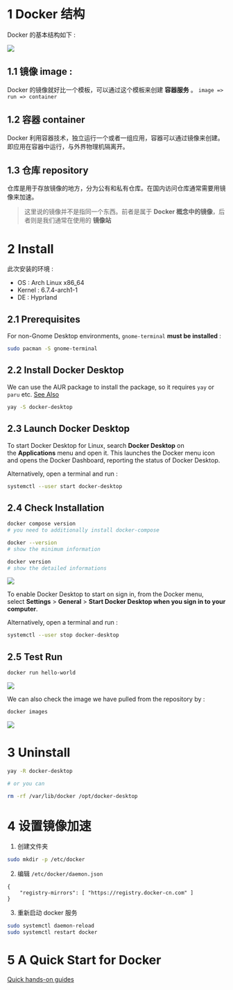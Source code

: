 # 1 Docker 结构

Docker 的基本结构如下 : 

![](DockerStruct.png)

## 1.1 镜像 image : 

Docker 的镜像就好比一个模板，可以通过这个模板来创建 **容器服务** 。 `image => run => container`

## 1.2 容器 container

Docker 利用容器技术，独立运行一个或者一组应用，容器可以通过镜像来创建。即应用在容器中运行，与外界物理机隔离开。

## 1.3 仓库 repository

仓库是用于存放镜像的地方，分为公有和私有仓库。在国内访问仓库通常需要用镜像来加速。

> 这里说的镜像并不是指同一个东西。前者是属于 **Docker 概念中的镜像**，后者则是我们通常在使用的 **镜像站**

# 2 Install

此次安装的环境 : 
- OS : Arch Linux x86_64
- Kernel : 6.7.4-arch1-1
- DE : Hyprland

## 2.1 Prerequisites

For non-Gnome Desktop environments, `gnome-terminal` **must be installed** : 

```bash
sudo pacman -S gnome-terminal
```

## 2.2 Install Docker Desktop

We can use the AUR package to install the package, so it requires `yay` or `paru` etc. [See Also](03%20Linux/Arch/01%20基本安装#3.6.4%20Yay)

```bash
yay -S docker-desktop
```

## 2.3 Launch Docker Desktop

To start Docker Desktop for Linux, search **Docker Desktop** on the **Applications** menu and open it. This launches the Docker menu icon and opens the Docker Dashboard, reporting the status of Docker Desktop.

Alternatively, open a terminal and run : 

```bash
systemctl --user start docker-desktop
```

## 2.4 Check Installation

```bash
docker compose version
# you need to additionally install docker-compose

docker --version
# show the minimum information

docker version
# show the detailed informations
```

![](CheckInstallation.png)

To enable Docker Desktop to start on sign in, from the Docker menu, select **Settings** > **General** > **Start Docker Desktop when you sign in to your computer**.

Alternatively, open a terminal and run :

```bash
systemctl --user stop docker-desktop
```

## 2.5 Test Run

```bash
docker run hello-world
```
 
 ![](TestRun.png)

We can also check the image we have pulled from the repository by : 

```bash
docker images
```

![](CheckImages.png)

# 3 Uninstall

```bash
yay -R docker-desktop

# or you can

rm -rf /var/lib/docker /opt/docker-desktop
```

# 4 设置镜像加速

1. 创建文件夹

```bash
sudo mkdir -p /etc/docker
```

2. 编辑 `/etc/docker/daemon.json` 

```nvim
{
	"registry-mirrors": [ "https://registry.docker-cn.com" ]
}
```

3. 重新启动 docker 服务

```bash
sudo systemctl daemon-reload
sudo systemctl restart docker
```

# 5 A Quick Start for Docker

[Quick hands-on guides](https://docs.docker.com/guides/walkthroughs/what-is-a-container/)
